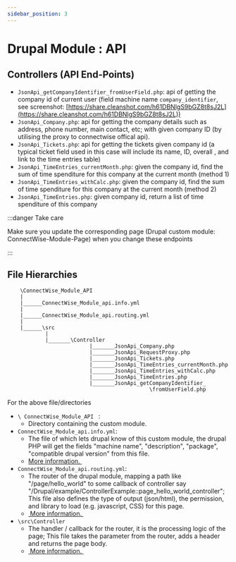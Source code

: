 ```yaml
---
sidebar_position: 3
---
```


# Drupal Module : API





## **Controllers (API End-Points)**
- `JsonApi_getCompanyIdentifier_fromUserField.php`: api of getting the company id of current user (field machine name `company_identifier`, see screenshot: [https://share.cleanshot.com/h61DBNlgS9bGZ8t8sJ2L](https://share.cleanshot.com/h61DBNlgS9bGZ8t8sJ2L))
- `JsonApi_Company.php`: api for getting the company details such as address, phone number, main contact, etc; with given company ID (by utilising the proxy to connectwise offical api).
- `JsonApi_Tickets.php`: api for getting the tickets given company id (a typical ticket field used in this case will include its name, ID, overall , and link to the time entries table)
- `JsonApi_TimeEntries_currentMonth.php`: given the company id, find the sum of time spenditure for this company at the current month (method 1)
- `JsonApi_TimeEntries_withCalc.php`: given the company id, find the sum of time spenditure for this company at the current month (method 2)
- `JsonApi_TimeEntries.php`: given company id, return a list of time spenditure of this company

:::danger Take care

Make sure you update the corresponding page (Drupal custom module: ConnectWise-Module-Page) when you change these endpoints

:::

## **File Hierarchies**

```
	\ConnectWise_Module_API
	|
	|______ConnectWise_Module_api.info.yml
	|
	|______ConnectWise_Module_api.routing.yml
	|
	|______\src
	        |
	        |_______\Controller
						  |_______JsonApi_Company.php
						  |_______JsonApi_RequestProxy.php
						  |_______JsonApi_Tickets.php
						  |_______JsonApi_TimeEntries_currentMonth.php
						  |_______JsonApi_TimeEntries_withCalc.php
						  |_______JsonApi_TimeEntries.php
						  |_______JsonApi_getCompanyIdentifier_
	                                         \fromUserField.php
```

For the above file/directories
- `\ ConnectWise_Module_API ` :
	- Directory containing the custom module.
- `ConnectWise_Module_api.info.yml`:
	- The file of which lets drupal know of this custom module, the drupal PHP will get the fields "machine name", "description", "package", "compatible drupal version"  from this file.
	- [More information. ](https://www.drupal.org/docs/develop/creating-modules/let-drupal-know-about-your-module-with-an-infoyml-file)
- `ConnectWise_Module_api.routing.yml`:
	- The router of the drupal module, mapping a path like "/page/hello\_world" to some callback of controller say "/Drupal/example/ControllerExample::page\_hello\_world\_controller"; This file also defines the type of output (json/html), the permission, and library to load (e.g. javascript, CSS) for this page.
	- [ More information. ](https://www.drupal.org/docs/develop/creating-modules/create-a-custom-page-using-a-controller)
- `\src\Controller`
	- The handler / callback for the router, it is the processing logic of the page; This file takes the parameter from the router, adds a header and returns the page body.
	- [ More information. ](https://www.drupal.org/docs/develop/creating-modules/create-a-custom-page-using-a-controller)

